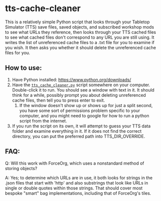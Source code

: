 # tts-cache-cleaner

This is a relatively simple Python script that looks through your Tabletop Simulator (TTS) save files, saved objects, and subscribed workshop mods to see what URLs they reference, then looks through your TTS cached files to see what cached files don't correspond to any URL you are still using. It writes the list of unreferenced cache files to a .txt file for you to examine if you wish. It then asks you whether it should delete the unreferenced cache files for you.

## How to use:

1. Have Python installed: https://www.python.org/downloads/
2. Have the [`tts_cache_cleaner.py`](https://raw.githubusercontent.com/khaaarl/tts-cache-cleaner/refs/heads/main/tts_cache_cleaner.py) script somewhere on your computer. Double-click it to run. You should see a window with text in it. It should think for a while, possibly prompt you about deleting unreferenced cache files, then tell you to press enter to exit.
    1. If the window doesn't show up or shows up for just a split second, you have some sort of permissions problem specific to your computer, and you might need to google for how to run a python script from the internet.
3. If you run the script on its own, it will attempt to guess your TTS data folder and examine everything in it. If it does not find the correct directory, you can put the preferred path into TTS_DIR_OVERRIDE.

## FAQ:

Q: Will this work with ForceOrg, which uses a nonstandard method of storing objects?

A: Yes; to determine which URLs are in use, it both looks for strings in the .json files that start with 'http' and also substrings that look like URLs in single or double quotes within those strings. That should cover most bespoke "smart" bag implementations, including that of ForceOrg's tiles.

